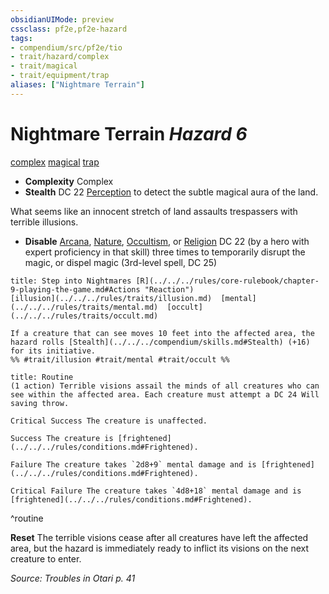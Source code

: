 ```yaml
---
obsidianUIMode: preview
cssclass: pf2e,pf2e-hazard
tags:
- compendium/src/pf2e/tio
- trait/hazard/complex
- trait/magical
- trait/equipment/trap
aliases: ["Nightmare Terrain"]
---
```

# Nightmare Terrain *Hazard 6*  
[complex](complex.md)  [magical](magical.md)  [trap](trap.md)  

- **Complexity** Complex
- **Stealth** DC 22 [Perception](../../skills.md#Perception) to detect the subtle magical aura of the land.  

What seems like an innocent stretch of land assaults trespassers with terrible illusions.

- **Disable** [Arcana](../../skills.md#Arcana), [Nature](../../skills.md#Nature), [Occultism](../../skills.md#Occultism), or [Religion](../../skills.md#Religion) DC 22 (by a hero with expert proficiency in that skill) three times to temporarily disrupt the magic, or dispel magic (3rd-level spell, DC 25)  
     
```ad-embed-ability
title: Step into Nightmares [R](../../../rules/core-rulebook/chapter-9-playing-the-game.md#Actions "Reaction")
[illusion](../../../rules/traits/illusion.md)  [mental](../../../rules/traits/mental.md)  [occult](../../../rules/traits/occult.md)  

If a creature that can see moves 10 feet into the affected area, the hazard rolls [Stealth](../../../compendium/skills.md#Stealth) (+16) for its initiative.  
%% #trait/illusion #trait/mental #trait/occult %%
```

```ad-pf2-summary
title: Routine
(1 action) Terrible visions assail the minds of all creatures who can see within the affected area. Each creature must attempt a DC 24 Will saving throw.

Critical Success The creature is unaffected.

Success The creature is [frightened](../../../rules/conditions.md#Frightened).

Failure The creature takes `2d8+9` mental damage and is [frightened](../../../rules/conditions.md#Frightened).

Critical Failure The creature takes `4d8+18` mental damage and is [frightened](../../../rules/conditions.md#Frightened).
```
^routine

**Reset** The terrible visions cease after all creatures have left the affected area, but the hazard is immediately ready to inflict its visions on the next creature to enter.  

*Source: Troubles in Otari p. 41*
